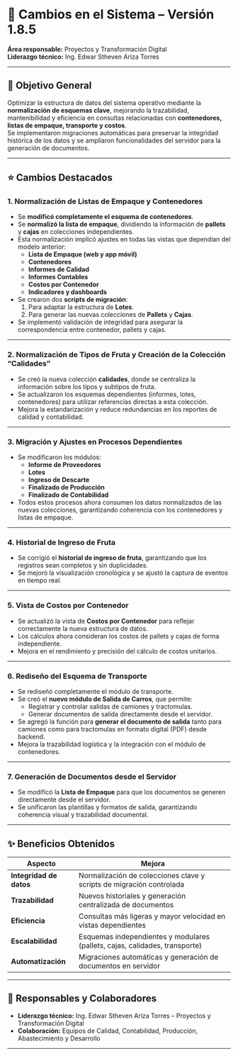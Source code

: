 # 🚀 Cambios en el Sistema – Versión 1.8.5

**Área responsable:** Proyectos y Transformación Digital  
**Liderazgo técnico:** Ing. Edwar Stheven Ariza Torres  

---

## 🎯 Objetivo General

Optimizar la estructura de datos del sistema operativo mediante la **normalización de esquemas clave**, mejorando la trazabilidad, mantenibilidad y eficiencia en consultas relacionadas con **contenedores, listas de empaque, transporte y costos**.  
Se implementaron migraciones automáticas para preservar la integridad histórica de los datos y se ampliaron funcionalidades del servidor para la generación de documentos.

---

## ⭐ Cambios Destacados

### 1. Normalización de Listas de Empaque y Contenedores
- Se **modificó completamente el esquema de contenedores**.  
- Se **normalizó la lista de empaque**, dividiendo la información de **pallets** y **cajas** en colecciones independientes.  
- Esta normalización implicó ajustes en todas las vistas que dependían del modelo anterior:
  - **Lista de Empaque (web y app móvil)**
  - **Contenedores**
  - **Informes de Calidad**
  - **Informes Contables**
  - **Costos por Contenedor**
  - **Indicadores y dashboards**
- Se crearon dos **scripts de migración**:
  1. Para adaptar la estructura de **Lotes**.
  2. Para generar las nuevas colecciones de **Pallets** y **Cajas**.
- Se implementó validación de integridad para asegurar la correspondencia entre contenedor, pallets y cajas.

---

### 2. Normalización de Tipos de Fruta y Creación de la Colección “Calidades”
- Se creó la nueva colección **calidades**, donde se centraliza la información sobre los tipos y subtipos de fruta.  
- Se actualizaron los esquemas dependientes (informes, lotes, contenedores) para utilizar referencias directas a esta colección.  
- Mejora la estandarización y reduce redundancias en los reportes de calidad y contabilidad.

---

### 3. Migración y Ajustes en Procesos Dependientes
- Se modificaron los módulos:
  - **Informe de Proveedores**
  - **Lotes**
  - **Ingreso de Descarte**
  - **Finalizado de Producción**
  - **Finalizado de Contabilidad**
- Todos estos procesos ahora consumen los datos normalizados de las nuevas colecciones, garantizando coherencia con los contenedores y listas de empaque.

---

### 4. Historial de Ingreso de Fruta
- Se corrigió el **historial de ingreso de fruta**, garantizando que los registros sean completos y sin duplicidades.  
- Se mejoró la visualización cronológica y se ajustó la captura de eventos en tiempo real.

---

### 5. Vista de Costos por Contenedor
- Se actualizó la vista de **Costos por Contenedor** para reflejar correctamente la nueva estructura de datos.  
- Los cálculos ahora consideran los costos de pallets y cajas de forma independiente.  
- Mejora en el rendimiento y precisión del cálculo de costos unitarios.

---

### 6. Rediseño del Esquema de Transporte
- Se rediseñó completamente el módulo de transporte.  
- Se creó el **nuevo módulo de Salida de Carros**, que permite:
  - Registrar y controlar salidas de camiones y tractomulas.  
  - Generar documentos de salida directamente desde el servidor.  
- Se agregó la función para **generar el documento de salida** tanto para camiones como para tractomulas en formato digital (PDF) desde backend.  
- Mejora la trazabilidad logística y la integración con el módulo de contenedores.

---

### 7. Generación de Documentos desde el Servidor
- Se modificó la **Lista de Empaque** para que los documentos se generen directamente desde el servidor.  
- Se unificaron las plantillas y formatos de salida, garantizando coherencia visual y trazabilidad documental.

---

## ✨ Beneficios Obtenidos

| Aspecto | Mejora |
|----------|--------|
| **Integridad de datos** | Normalización de colecciones clave y scripts de migración controlada |
| **Trazabilidad** | Nuevos historiales y generación centralizada de documentos |
| **Eficiencia** | Consultas más ligeras y mayor velocidad en vistas dependientes |
| **Escalabilidad** | Esquemas independientes y modulares (pallets, cajas, calidades, transporte) |
| **Automatización** | Migraciones automáticas y generación de documentos en servidor |

---

## 👥 Responsables y Colaboradores

- **Liderazgo técnico:** Ing. Edwar Stheven Ariza Torres – Proyectos y Transformación Digital  
- **Colaboración:** Equipos de Calidad, Contabilidad, Producción, Abastecimiento y Desarrollo  

---
